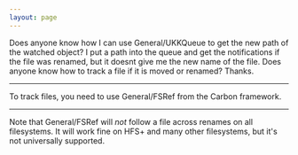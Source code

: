 ```yaml
---
layout: page
---
```


Does anyone know how I can use General/UKKQueue to get the new path of the watched object? I put a path into the queue and get the notifications if the file was renamed, but it doesnt give me the new name of the file. Does anyone know how to track a file if it is moved or renamed? Thanks.

----

To track files, you need to use General/FSRef from the Carbon framework.

----
Note that General/FSRef will *not* follow a file across renames on all filesystems. It will work fine on HFS+ and many other filesystems, but it's not universally supported.